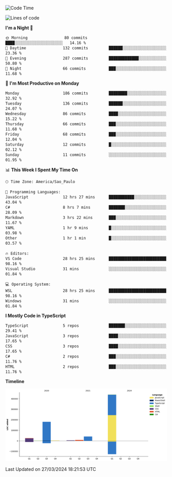 <!--START_SECTION:waka-->
![Code Time](http://img.shields.io/badge/Code%20Time-2%2C397%20hrs%2023%20mins-blue)

![Lines of code](https://img.shields.io/badge/From%20Hello%20World%20I%27ve%20Written-696.9%20thousand%20lines%20of%20code-blue)

**I'm a Night 🦉** 

```text
🌞 Morning                80 commits          ████░░░░░░░░░░░░░░░░░░░░░   14.16 % 
🌆 Daytime                132 commits         ██████░░░░░░░░░░░░░░░░░░░   23.36 % 
🌃 Evening                287 commits         █████████████░░░░░░░░░░░░   50.80 % 
🌙 Night                  66 commits          ███░░░░░░░░░░░░░░░░░░░░░░   11.68 % 
```
📅 **I'm Most Productive on Monday** 

```text
Monday                   186 commits         ████████░░░░░░░░░░░░░░░░░   32.92 % 
Tuesday                  136 commits         ██████░░░░░░░░░░░░░░░░░░░   24.07 % 
Wednesday                86 commits          ████░░░░░░░░░░░░░░░░░░░░░   15.22 % 
Thursday                 66 commits          ███░░░░░░░░░░░░░░░░░░░░░░   11.68 % 
Friday                   68 commits          ███░░░░░░░░░░░░░░░░░░░░░░   12.04 % 
Saturday                 12 commits          █░░░░░░░░░░░░░░░░░░░░░░░░   02.12 % 
Sunday                   11 commits          ░░░░░░░░░░░░░░░░░░░░░░░░░   01.95 % 
```


📊 **This Week I Spent My Time On** 

```text
🕑︎ Time Zone: America/Sao_Paulo

💬 Programming Languages: 
JavaScript               12 hrs 27 mins      ███████████░░░░░░░░░░░░░░   43.04 % 
C#                       8 hrs 7 mins        ███████░░░░░░░░░░░░░░░░░░   28.09 % 
Markdown                 3 hrs 22 mins       ███░░░░░░░░░░░░░░░░░░░░░░   11.67 % 
YAML                     1 hr 9 mins         █░░░░░░░░░░░░░░░░░░░░░░░░   03.98 % 
Other                    1 hr 1 min          █░░░░░░░░░░░░░░░░░░░░░░░░   03.57 % 

🔥 Editors: 
VS Code                  28 hrs 25 mins      █████████████████████████   98.16 % 
Visual Studio            31 mins             ░░░░░░░░░░░░░░░░░░░░░░░░░   01.84 % 

💻 Operating System: 
WSL                      28 hrs 25 mins      █████████████████████████   98.16 % 
Windows                  31 mins             ░░░░░░░░░░░░░░░░░░░░░░░░░   01.84 % 
```

**I Mostly Code in TypeScript** 

```text
TypeScript               5 repos             ███████░░░░░░░░░░░░░░░░░░   29.41 % 
JavaScript               3 repos             ████░░░░░░░░░░░░░░░░░░░░░   17.65 % 
CSS                      3 repos             ████░░░░░░░░░░░░░░░░░░░░░   17.65 % 
C#                       2 repos             ███░░░░░░░░░░░░░░░░░░░░░░   11.76 % 
HTML                     2 repos             ███░░░░░░░░░░░░░░░░░░░░░░   11.76 % 
```



**Timeline**

![Lines of Code chart](https://raw.githubusercontent.com/jonhoffmam/jonhoffmam/master/assets/bar_graph.png)


 Last Updated on 27/03/2024 18:21:53 UTC
<!--END_SECTION:waka-->
